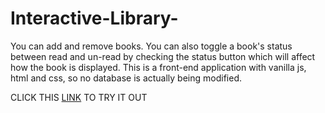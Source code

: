 # Interactive-Library-
You can add and remove books. You can also toggle a book's status between read and un-read by checking the status button which will affect how the book is displayed. This is a front-end application with vanilla js, html and css, so no database is actually being modified. 

CLICK THIS [LINK](https://macaroonforu.github.io/Interactive-Library-/) TO TRY IT OUT


